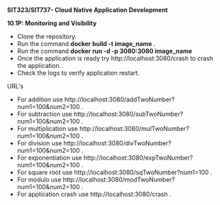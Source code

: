 <b>SIT323/SIT737- Cloud Native Application Development</b>

<b>10.1P: Monitoring and Visibility</b>

<ul>
      <li>Clone the repository.</li>
      <li>Run the command <b>docker build -t image_name .</b></li>
      <li>Run the command <b>docker run -d -p 3080:3080 image_name</b></li>
      <li>Once the application is ready try http://localhost:3080/crash to crash the application.</li>
      <li>Check the logs to verify application restart.</li>
</ul>

URL's

<ul>
      <li>For addition use http://localhost:3080/addTwoNumber?num1=100&num2=100 .</li>
      <li>For subtraction use http://localhost:3080/subTwoNumber?num1=100&num2=100 .</li> 
      <li>For multiplication use http://localhost:3080/mulTwoNumber?num1=100&num2=100 .</li> 
      <li>For division use http://localhost:3080/divTwoNumber?num1=100&num2=100 .</li>
      <li>For exponentiation use http://localhost:3080/expTwoNumber?num1=100&num2=100 .</li>
      <li>For square root use http://localhost:3080/sqTwoNumber?num1=100 .</li>
      <li>For modulo use http://localhost:3080/modTwoNumber?num1=100&num2=100 .</li>
      <li>For application crash use http://localhost:3080/crash .</li>
</ul>
